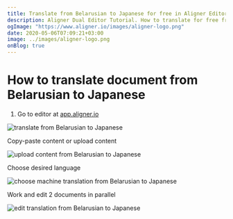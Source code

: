 ```yaml
---
title: Translate from Belarusian to Japanese for free in Aligner Editor
description: Aligner Dual Editor Tutorial. How to translate for free from Belarusian to Japanese. Aligner is multilingual document management platform. 
ogImage: "https://www.aligner.io/images/aligner-logo.png"
date: 2020-05-06T07:09:21+03:00
image: ../images/aligner-logo.png
onBlog: true
---
```


# How to translate document from Belarusian to Japanese

1. Go to editor at [app.aligner.io](https://app.aligner.io "Aligner App web page")

![translate from Belarusian to Japanese](../aligner-blank-editor.png "translate from Belarusian to Japanese")

Copy-paste content or upload content

![upload content from Belarusian to Japanese](../aligner-uploaded-document.png "upload content from Belarusian to Japanese")

Choose desired language

![choose machine translation from Belarusian to Japanese](../aligner-language-dropdown.png "choose machine translation from Belarusian to Japanese")

Work and edit 2 documents in parallel

![edit translation from Belarusian to Japanese](../aligner-double-sitded-editor.png "edit translation from Belarusian to Japanese")

